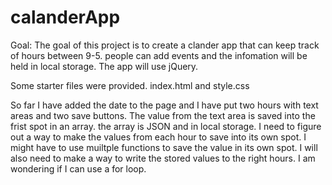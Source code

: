 # calanderApp

Goal: The goal of this project is to create a clander app that can keep track of hours between 9-5. people can add events
and the infomation will be held in local storage. The app will use jQuery.

Some starter files were provided.
index.html and style.css

So far I have added the date to the page and I have put two hours with text areas and two save buttons. The value from the text area is saved into the frist spot in an array. the array is JSON and in local storage. I need to figure out a way to make the values from each hour to save into its own spot. I might have to use muiltple functions to save the value in its own spot. I will also need to make a way to write the stored values to the right hours. I am wondering if I can use a for loop. 
